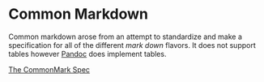 # Common Markdown

Common markdown arose from an attempt to standardize and make a specification for all of the different *mark down* flavors. It does not support tables however [Pandoc](https://github.com/disc0ninja/zet/search?q=Pandoc%20Markdown) does implement tables.

[The CommonMark Spec](https://commonmark.org)


